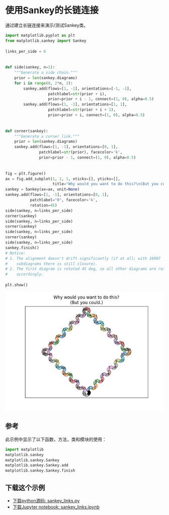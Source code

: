 # 使用Sankey的长链连接

通过建立长链连接来演示/测试Sankey类。

```python
import matplotlib.pyplot as plt
from matplotlib.sankey import Sankey

links_per_side = 6


def side(sankey, n=1):
    """Generate a side chain."""
    prior = len(sankey.diagrams)
    for i in range(0, 2*n, 2):
        sankey.add(flows=[1, -1], orientations=[-1, -1],
                   patchlabel=str(prior + i),
                   prior=prior + i - 1, connect=(1, 0), alpha=0.5)
        sankey.add(flows=[1, -1], orientations=[1, 1],
                   patchlabel=str(prior + i + 1),
                   prior=prior + i, connect=(1, 0), alpha=0.5)


def corner(sankey):
    """Generate a corner link."""
    prior = len(sankey.diagrams)
    sankey.add(flows=[1, -1], orientations=[0, 1],
               patchlabel=str(prior), facecolor='k',
               prior=prior - 1, connect=(1, 0), alpha=0.5)


fig = plt.figure()
ax = fig.add_subplot(1, 1, 1, xticks=[], yticks=[],
                     title="Why would you want to do this?\n(But you could.)")
sankey = Sankey(ax=ax, unit=None)
sankey.add(flows=[1, -1], orientations=[0, 1],
           patchlabel="0", facecolor='k',
           rotation=45)
side(sankey, n=links_per_side)
corner(sankey)
side(sankey, n=links_per_side)
corner(sankey)
side(sankey, n=links_per_side)
corner(sankey)
side(sankey, n=links_per_side)
sankey.finish()
# Notice:
# 1. The alignment doesn't drift significantly (if at all; with 16007
#    subdiagrams there is still closure).
# 2. The first diagram is rotated 45 deg, so all other diagrams are rotated
#    accordingly.

plt.show()
```

![使用Sankey的长链连接示例](/static/images/gallery/sphx_glr_sankey_links_001.png)

## 参考

此示例中显示了以下函数，方法，类和模块的使用：

```python
import matplotlib
matplotlib.sankey
matplotlib.sankey.Sankey
matplotlib.sankey.Sankey.add
matplotlib.sankey.Sankey.finish
```

## 下载这个示例
            
- [下载python源码: sankey_links.py](https://matplotlib.org/_downloads/sankey_links.py)
- [下载Jupyter notebook: sankey_links.ipynb](https://matplotlib.org/_downloads/sankey_links.ipynb)